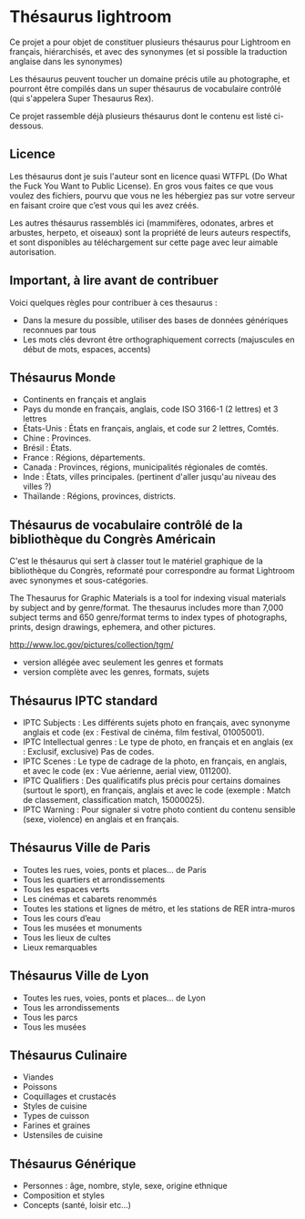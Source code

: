 Thésaurus lightroom
===================

Ce projet a pour objet de constituer plusieurs thésaurus pour Lightroom en français, hiérarchisés, et avec des synonymes (et si possible la traduction anglaise dans les synonymes)

Les thésaurus peuvent toucher un domaine précis utile au photographe, et pourront être compilés dans un super thésaurus de vocabulaire contrôlé (qui s'appelera Super Thesaurus Rex).

Ce projet rassemble déjà plusieurs thésaurus dont le contenu est listé ci-dessous.

Licence
-------

Les thésaurus dont je suis l'auteur sont en licence quasi WTFPL (Do What the Fuck You Want to Public License). En gros vous faites ce que vous voulez des fichiers, pourvu que vous ne les hébergiez pas sur votre serveur en faisant croire que c’est vous qui les avez créés.

Les autres thésaurus rassemblés ici (mammifères, odonates, arbres et arbustes, herpeto, et oiseaux) sont la propriété de leurs auteurs respectifs, et sont disponibles au téléchargement sur cette page avec leur aimable autorisation.

Important, à lire avant de contribuer
-------------------------------------

Voici quelques règles pour contribuer à ces thesaurus :

* Dans la mesure du possible, utiliser des bases de données génériques reconnues par tous
* Les mots clés devront être orthographiquement corrects (majuscules en début de mots, espaces, accents)

Thésaurus Monde
---------------

* Continents en français et anglais
* Pays du monde en français, anglais, code ISO 3166-1 (2 lettres) et 3 lettres
* États-Unis : États en français, anglais, et code sur 2 lettres, Comtés.
* Chine : Provinces.
* Brésil : États.
* France : Régions, départements.
* Canada : Provinces, régions, municipalités régionales de comtés.
* Inde : États, villes principales. (pertinent d'aller jusqu'au niveau des villes ?)
* Thaïlande : Régions, provinces, districts.

Thésaurus de vocabulaire contrôlé de la bibliothèque du Congrès Américain
-------------------------------------------------------------------------

C'est le thésaurus qui sert à classer tout le matériel graphique de la bibliothèque du Congrès, reformaté pour correspondre au format Lightroom avec synonymes et sous-catégories.

The Thesaurus for Graphic Materials is a tool for indexing visual materials by subject and by genre/format. The thesaurus includes more than 7,000 subject terms and 650 genre/format terms to index types of photographs, prints, design drawings, ephemera, and other pictures.

http://www.loc.gov/pictures/collection/tgm/

* version allégée avec seulement les genres et formats
* version complète avec les genres, formats, sujets

Thésaurus IPTC standard
-----------------------

* IPTC Subjects : Les différents sujets photo en français, avec synonyme anglais et code (ex : Festival de cinéma, film festival, 01005001).
* IPTC Intellectual genres : Le type de photo, en français et en anglais (ex : Exclusif, exclusive) Pas de codes.
* IPTC Scenes : Le type de cadrage de la photo, en français, en anglais, et avec le code (ex : Vue aérienne, aerial view, 011200).
* IPTC Qualifiers : Des qualificatifs plus précis pour certains domaines (surtout le sport), en français, anglais et avec le code (exemple : Match de classement, classification match, 15000025).
* IPTC Warning : Pour signaler si votre photo contient du contenu sensible (sexe, violence) en anglais et en français.

Thésaurus Ville de Paris
------------------------

* Toutes les rues, voies, ponts et places… de Paris
* Tous les quartiers et arrondissements
* Tous les espaces verts
* Les cinémas et cabarets renommés
* Toutes les stations et lignes de métro, et les stations de RER intra-muros
* Tous les cours d’eau
* Tous les musées et monuments
* Tous les lieux de cultes
* Lieux remarquables

Thésaurus Ville de Lyon
------------------------

* Toutes les rues, voies, ponts et places… de Lyon
* Tous les arrondissements
* Tous les parcs
* Tous les musées

Thésaurus Culinaire
-------------------

* Viandes
* Poissons
* Coquillages et crustacés
* Styles de cuisine
* Types de cuisson
* Farines et graines
* Ustensiles de cuisine

Thésaurus Générique
-------------------

* Personnes : âge, nombre, style, sexe, origine ethnique
* Composition et styles
* Concepts (santé, loisir etc…)
